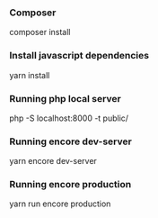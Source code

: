 
### Composer
composer install

### Install javascript dependencies
yarn install

### Running php local server
php -S localhost:8000 -t public/

### Running encore dev-server
yarn encore dev-server

### Running encore production
yarn run encore production
